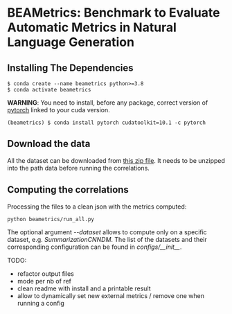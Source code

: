 # BEAMetrics: Benchmark to Evaluate Automatic Metrics in Natural Language Generation

## Installing The Dependencies
```
$ conda create --name beametrics python>=3.8
$ conda activate beametrics
```
**WARNING**: You need to install, before any package, correct version of [pytorch](https://pytorch.org/get-started/locally/#start-locally) linked to your cuda version.
```
(beametrics) $ conda install pytorch cudatoolkit=10.1 -c pytorch
```

## Download the data
All the dataset can be downloaded from [this zip file](https://drive.google.com/file/d/1axODMMTTeFUigkyC-JBoE8TgXsDA-CpJ/view?usp=sharing). It needs to be unzipped into the path data before running the correlations.

## Computing the correlations

Processing the files to a clean json with the metrics computed:
```
python beametrics/run_all.py
```
The optional argument *--dataset* allows to compute only on a specific dataset, e.g. *SummarizationCNNDM*. The list of the datasets and their corresponding configuration can be found in *configs/\_\_init\_\_*.



TODO: 
- refactor output files 
- mode per nb of ref
- clean readme with install and a printable result 
- allow to dynamically set new external metrics / remove one when running a config
